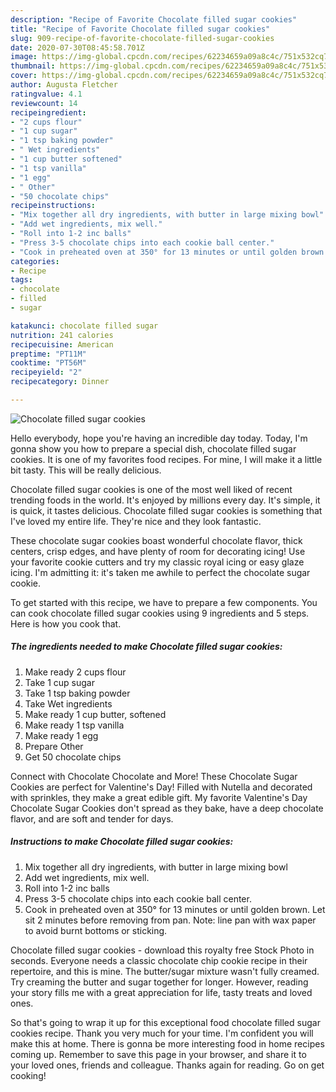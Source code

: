 ```yaml
---
description: "Recipe of Favorite Chocolate filled sugar cookies"
title: "Recipe of Favorite Chocolate filled sugar cookies"
slug: 909-recipe-of-favorite-chocolate-filled-sugar-cookies
date: 2020-07-30T08:45:58.701Z
image: https://img-global.cpcdn.com/recipes/62234659a09a8c4c/751x532cq70/chocolate-filled-sugar-cookies-recipe-main-photo.jpg
thumbnail: https://img-global.cpcdn.com/recipes/62234659a09a8c4c/751x532cq70/chocolate-filled-sugar-cookies-recipe-main-photo.jpg
cover: https://img-global.cpcdn.com/recipes/62234659a09a8c4c/751x532cq70/chocolate-filled-sugar-cookies-recipe-main-photo.jpg
author: Augusta Fletcher
ratingvalue: 4.1
reviewcount: 14
recipeingredient:
- "2 cups flour"
- "1 cup sugar"
- "1 tsp baking powder"
- " Wet ingredients"
- "1 cup butter softened"
- "1 tsp vanilla"
- "1 egg"
- " Other"
- "50 chocolate chips"
recipeinstructions:
- "Mix together all dry ingredients, with butter in large mixing bowl"
- "Add wet ingredients, mix well."
- "Roll into 1-2 inc balls"
- "Press 3-5 chocolate chips into each cookie ball center."
- "Cook in preheated oven at 350° for 13 minutes or until golden brown. Let sit 2 minutes before removing from pan. Note: line pan with wax paper to avoid burnt bottoms or sticking."
categories:
- Recipe
tags:
- chocolate
- filled
- sugar

katakunci: chocolate filled sugar 
nutrition: 241 calories
recipecuisine: American
preptime: "PT11M"
cooktime: "PT56M"
recipeyield: "2"
recipecategory: Dinner

---
```



![Chocolate filled sugar cookies](https://img-global.cpcdn.com/recipes/62234659a09a8c4c/751x532cq70/chocolate-filled-sugar-cookies-recipe-main-photo.jpg)

Hello everybody, hope you're having an incredible day today. Today, I'm gonna show you how to prepare a special dish, chocolate filled sugar cookies. It is one of my favorites food recipes. For mine, I will make it a little bit tasty. This will be really delicious.

Chocolate filled sugar cookies is one of the most well liked of recent trending foods in the world. It's enjoyed by millions every day. It's simple, it is quick, it tastes delicious. Chocolate filled sugar cookies is something that I've loved my entire life. They're nice and they look fantastic.

These chocolate sugar cookies boast wonderful chocolate flavor, thick centers, crisp edges, and have plenty of room for decorating icing! Use your favorite cookie cutters and try my classic royal icing or easy glaze icing. I&#39;m admitting it: it&#39;s taken me awhile to perfect the chocolate sugar cookie.


To get started with this recipe, we have to prepare a few components. You can cook chocolate filled sugar cookies using 9 ingredients and 5 steps. Here is how you cook that.

<!--inarticleads1-->

##### The ingredients needed to make Chocolate filled sugar cookies:

1. Make ready 2 cups flour
1. Take 1 cup sugar
1. Take 1 tsp baking powder
1. Take  Wet ingredients
1. Make ready 1 cup butter, softened
1. Make ready 1 tsp vanilla
1. Make ready 1 egg
1. Prepare  Other
1. Get 50 chocolate chips


Connect with Chocolate Chocolate and More! These Chocolate Sugar Cookies are perfect for Valentine&#39;s Day! Filled with Nutella and decorated with sprinkles, they make a great edible gift. My favorite Valentine&#39;s Day Chocolate Sugar Cookies don&#39;t spread as they bake, have a deep chocolate flavor, and are soft and tender for days. 

<!--inarticleads2-->

##### Instructions to make Chocolate filled sugar cookies:

1. Mix together all dry ingredients, with butter in large mixing bowl
1. Add wet ingredients, mix well.
1. Roll into 1-2 inc balls
1. Press 3-5 chocolate chips into each cookie ball center.
1. Cook in preheated oven at 350° for 13 minutes or until golden brown. Let sit 2 minutes before removing from pan. Note: line pan with wax paper to avoid burnt bottoms or sticking.


Chocolate filled sugar cookies - download this royalty free Stock Photo in seconds. Everyone needs a classic chocolate chip cookie recipe in their repertoire, and this is mine. The butter/sugar mixture wasn&#39;t fully creamed. Try creaming the butter and sugar together for longer. However, reading your story fills me with a great appreciation for life, tasty treats and loved ones. 

So that's going to wrap it up for this exceptional food chocolate filled sugar cookies recipe. Thank you very much for your time. I'm confident you will make this at home. There is gonna be more interesting food in home recipes coming up. Remember to save this page in your browser, and share it to your loved ones, friends and colleague. Thanks again for reading. Go on get cooking!
